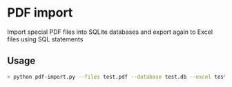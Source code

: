 # PDF import

Import special PDF files into SQLite databases and export again to Excel files using SQL statements

## Usage 

```bash
> python pdf-import.py --files test.pdf --database test.db --excel test.xlsx --query "select * from commission_report_items" --overwrite
```
